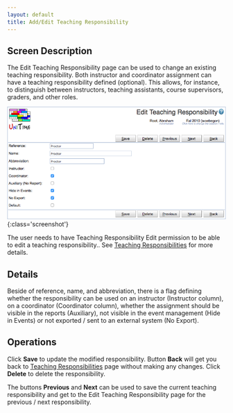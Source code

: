 ```yaml
---
layout: default
title: Add/Edit Teaching Responsibility
---
```



## Screen Description

The Edit Teaching Responsibility page can be used to change an existing teaching responsibility. Both instructor and coordinator assignment can have a teaching responsibility defined (optional). This allows, for instance, to distinguish between instructors, teaching assistants, course supervisors, graders, and other roles.

![Edit Teaching Responsibility](images/edit-teaching-responsibility-1.png){:class='screenshot'}

The user needs to have Teaching Responsibility Edit permission to be able to edit a teaching responsibility.. See [Teaching Responsibilities](teaching-responsibilities) for more details.

## Details

Beside of reference, name, and abbreviation, there is a flag defining whether the responsibility can be used on an instructor (Instructor column), on a coordinator (Coordinator column), whether the assignment should be visible in the reports (Auxiliary), not visible in the event management (Hide in Events) or not exported / sent to an external system (No Export).

## Operations

Click **Save** to update the modified responsibility. Button **Back** will get you back to [Teaching Responsibilities](teaching-responsibilities) page without making any changes. Click **Delete** to delete the responsibility.

The buttons **Previous** and **Next** can be used to save the current teaching responsibility and get to the Edit Teaching Responsibility page for the previous / next responsibility.

